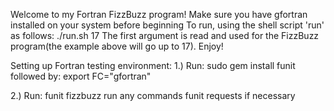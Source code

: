 Welcome to my Fortran FizzBuzz program!
Make sure you have gfortran installed on your system before beginning
To run, using the shell script 'run' as follows:
./run.sh 17
The first argument is read and used for the FizzBuzz program(the example above will go up to 17).
Enjoy!

Setting up Fortran testing environment:
1.) Run:
     sudo gem install funit
    followed by:
     export FC="gfortran"
 
2.) Run:
     funit fizzbuzz
    run any commands funit requests if necessary